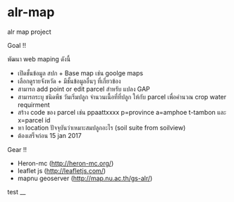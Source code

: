 # alr-map
alr map project

Goal !!

พัฒนา web maping ดังนี้
- เปิดชั้นข้อมูล สปก + Base map เช่น goolge maps
- เลือกดูรายจังหวัด + มีชั้นข้อมูลอื่นๆ ที่เกี่ยวข้อง
- สามารถ add point or edit parcel สำหรับ แปลง GAP
- สามารถระบุ ชนิดพืช วันเริ่มปลูก จำนวนเนื้อที่ที่ปลูก ให้กับ parcel เพื่อคำนวณ crop water requirment
- สร้าง code ของ parcel เช่น ppaattxxxx p=province a=amphoe t-tambon และ x=parcel id
- หา location ปัจจุบันว่าเหมาะสมปลูกอะไร (soil suite from soilview)
- ต้องเสร็จก่อน 15 jan 2017

Gear !!
- Heron-mc (http://heron-mc.org/)
- leaflet js (http://leafletjs.com/)
- mapnu geoserver (http://map.nu.ac.th/gs-alr/)

test __